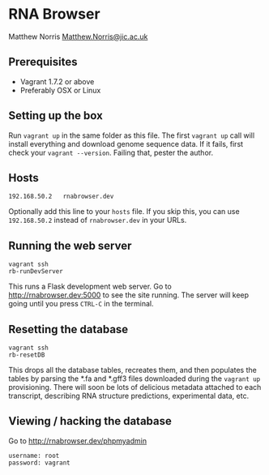 # RNA Browser
Matthew Norris <Matthew.Norris@jic.ac.uk>

## Prerequisites

- Vagrant 1.7.2 or above
- Preferably OSX or Linux 

## Setting up the box

Run `vagrant up` in the same folder as this file. The first `vagrant up` call will install everything and download genome sequence data. If it fails, first check your `vagrant --version`. Failing that, pester the author.

## Hosts

`192.168.50.2	rnabrowser.dev`

Optionally add this line to your `hosts` file. If you skip this, you can use `192.168.50.2` instead of `rnabrowser.dev` in your URLs.

## Running the web server

    vagrant ssh
    rb-runDevServer

This runs a Flask development web server. Go to http://rnabrowser.dev:5000 to see the site running. The server will keep going until you press `CTRL-C` in the terminal.

## Resetting the database

    vagrant ssh
    rb-resetDB

This drops all the database tables, recreates them, and then populates the tables by parsing the *.fa and *.gff3 files downloaded during the `vagrant up` provisioning. There will soon be lots of delicious metadata attached to each transcript, describing RNA structure predictions, experimental data, etc.

## Viewing / hacking the database

Go to http://rnabrowser.dev/phpmyadmin

    username: root
    password: vagrant


